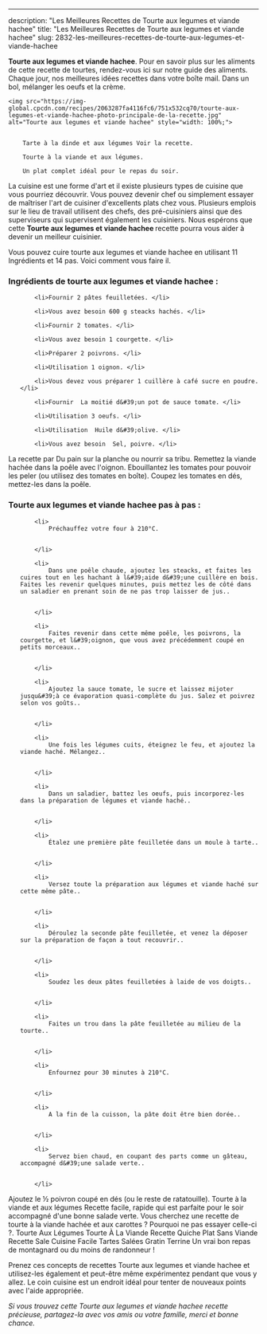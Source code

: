 ---
description: "Les Meilleures Recettes de Tourte aux legumes et viande hachee"
title: "Les Meilleures Recettes de Tourte aux legumes et viande hachee"
slug: 2832-les-meilleures-recettes-de-tourte-aux-legumes-et-viande-hachee

<p>
	<strong>Tourte aux legumes et viande hachee</strong>. 
	Pour en savoir plus sur les aliments de cette recette de tourtes, rendez-vous ici sur notre guide des aliments. Chaque jour, nos meilleures idées recettes dans votre boîte mail. Dans un bol, mélanger les oeufs et la crème.
</p>
<p>
	
	<img src="https://img-global.cpcdn.com/recipes/2063287fa4116fc6/751x532cq70/tourte-aux-legumes-et-viande-hachee-photo-principale-de-la-recette.jpg" alt="Tourte aux legumes et viande hachee" style="width: 100%;">
	
	
		Tarte à la dinde et aux légumes Voir la recette.
	
		Tourte à la viande et aux légumes.
	
		Un plat complet idéal pour le repas du soir.
	
</p>

La cuisine est une forme d'art et il existe plusieurs types de cuisine que vous pourriez découvrir. Vous pouvez devenir chef ou simplement essayer de maîtriser l'art de cuisiner d'excellents plats chez vous. Plusieurs emplois sur le lieu de travail utilisent des chefs, des pré-cuisiniers ainsi que des superviseurs qui supervisent également les cuisiniers. Nous espérons que cette <strong> Tourte aux legumes et viande hachee </strong> recette pourra vous aider à devenir un meilleur cuisinier.

<!--inarticleads1-->

Vous pouvez cuire tourte aux legumes et viande hachee en utilisant 11 Ingrédients et 14 pas. Voici comment vous faire il.

<h3>Ingrédients de tourte aux legumes et viande hachee :</h3>

<ol>
	
		<li>Fournir 2 pâtes feuilletées. </li>
	
		<li>Vous avez besoin 600 g steacks hachés. </li>
	
		<li>Fournir 2 tomates. </li>
	
		<li>Vous avez besoin 1 courgette. </li>
	
		<li>Préparer 2 poivrons. </li>
	
		<li>Utilisation 1 oignon. </li>
	
		<li>Vous devez vous préparer 1 cuillère à café sucre en poudre. </li>
	
		<li>Fournir  La moitié d&#39;un pot de sauce tomate. </li>
	
		<li>Utilisation 3 oeufs. </li>
	
		<li>Utilisation  Huile d&#39;olive. </li>
	
		<li>Vous avez besoin  Sel, poivre. </li>
	
</ol>

La recette par Du pain sur la planche ou nourrir sa tribu. Remettez la viande hachée dans la poêle avec l&#39;oignon. Ebouillantez les tomates pour pouvoir les peler (ou utilisez des tomates en boîte). Coupez les tomates en dés, mettez-les dans la poêle. 

<!--inarticleads2-->

<h3>Tourte aux legumes et viande hachee pas à pas :</h3>

<ol>
	
		<li>
			Préchauffez votre four à 210°C.
			
			
		</li>
	
		<li>
			Dans une poêle chaude, ajoutez les steacks, et faites les cuires tout en les hachant à l&#39;aide d&#39;une cuillère en bois. Faites les revenir quelques minutes, puis mettez les de côté dans un saladier en prenant soin de ne pas trop laisser de jus..
			
			
		</li>
	
		<li>
			Faites revenir dans cette même poêle, les poivrons, la courgette, et l&#39;oignon, que vous avez précédemment coupé en petits morceaux..
			
			
		</li>
	
		<li>
			Ajoutez la sauce tomate, le sucre et laissez mijoter jusqu&#39;à ce évaporation quasi-complète du jus. Salez et poivrez selon vos goûts..
			
			
		</li>
	
		<li>
			Une fois les légumes cuits, éteignez le feu, et ajoutez la viande haché. Mélangez..
			
			
		</li>
	
		<li>
			Dans un saladier, battez les oeufs, puis incorporez-les dans la préparation de légumes et viande haché..
			
			
		</li>
	
		<li>
			Étalez une première pâte feuilletée dans un moule à tarte..
			
			
		</li>
	
		<li>
			Versez toute la préparation aux légumes et viande haché sur cette même pâte..
			
			
		</li>
	
		<li>
			Déroulez la seconde pâte feuilletée, et venez la déposer sur la préparation de façon a tout recouvrir..
			
			
		</li>
	
		<li>
			Soudez les deux pâtes feuilletées à laide de vos doigts..
			
			
		</li>
	
		<li>
			Faites un trou dans la pâte feuilletée au milieu de la tourte..
			
			
		</li>
	
		<li>
			Enfournez pour 30 minutes à 210°C.
			
			
		</li>
	
		<li>
			A la fin de la cuisson, la pâte doit être bien dorée..
			
			
		</li>
	
		<li>
			Servez bien chaud, en coupant des parts comme un gâteau, accompagné d&#39;une salade verte..
			
			
		</li>
	
</ol>

Ajoutez le ½ poivron coupé en dés (ou le reste de ratatouille). Tourte à la viande et aux légumes Recette facile, rapide qui est parfaite pour le soir accompagné d&#39;une bonne salade verte. Vous cherchez une recette de tourte à la viande hachée et aux carottes ? Pourquoi ne pas essayer celle-ci ?. Tourte Aux Légumes Tourte À La Viande Recette Quiche Plat Sans Viande Recette Sale Cuisine Facile Tartes Salées Gratin Terrine Un vrai bon repas de montagnard ou du moins de randonneur ! 

<!--inarticleads1-->

<p>
Prenez ces concepts de recettes Tourte aux legumes et viande hachee et utilisez-les également et peut-être même expérimentez pendant que vous y allez. Le coin cuisine est un endroit idéal pour tenter de nouveaux points avec l'aide appropriée.
</p>

<p>
<i>Si vous trouvez cette Tourte aux legumes et viande hachee recette précieuse, partagez-la avec vos amis ou votre famille, merci et bonne chance.</i>
</p>
